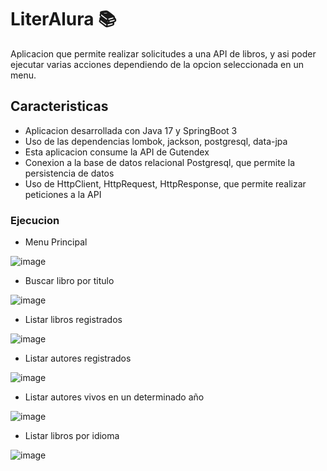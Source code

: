 # LiterAlura :books:
Aplicacion que permite realizar solicitudes a una API de libros, y asi poder ejecutar varias acciones dependiendo de la opcion
seleccionada en un menu.

## Caracteristicas
- Aplicacion desarrollada con Java 17 y SpringBoot 3
- Uso de las dependencias lombok, jackson, postgresql, data-jpa
- Esta aplicacion consume la API de Gutendex
- Conexion a la base de datos relacional Postgresql, que permite la persistencia de datos
- Uso de HttpClient, HttpRequest, HttpResponse, que permite realizar peticiones a la API

### Ejecucion
- Menu Principal
  
![image](https://github.com/wil2022/challenge_literalura/assets/90671090/ab30e623-bcd4-4f30-ba92-5736bc7159a7)

- Buscar libro por titulo

![image](https://github.com/wil2022/challenge_literalura/assets/90671090/88c5ec7e-01d9-448a-8c16-482e1f7daed2)

- Listar libros registrados

![image](https://github.com/wil2022/challenge_literalura/assets/90671090/9191bf39-132a-414b-965c-af96e5a7d580)

- Listar autores registrados

![image](https://github.com/wil2022/challenge_literalura/assets/90671090/77d6b100-771b-4fd7-a9d6-f49a756fff94)

- Listar autores vivos en un determinado año

![image](https://github.com/wil2022/challenge_literalura/assets/90671090/64b2ae24-5e0f-4c6c-a3c1-cd39560bb30c)

- Listar libros por idioma

![image](https://github.com/wil2022/challenge_literalura/assets/90671090/bb4a1e23-48b0-444f-8cc3-b09853744f4e)






